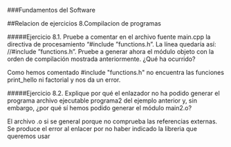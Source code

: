 ###Fundamentos del Software

##Relacion de ejercicios 8.Compilacion de programas

#####Ejercicio 8.1. Pruebe a comentar en el archivo fuente main.cpp la directiva de procesamiento “#include ”functions.h”. La línea quedaría así: //#include ”functions.h”. Pruebe a generar ahora el módulo objeto con la orden de compilación mostrada anteriormente. ¿Qué ha ocurrido?

Como hemos comentado #include "functions.h" no encuentra las funciones print_hello ni factorial y nos da un error.

#####Ejercicio 8.2. Explique por qué el enlazador no ha podido generar el programa archivo ejecutable programa2 del ejemplo anterior y, sin embargo, ¿por qué sí hemos podido generar el módulo main2.o?

El archivo .o si se general porque no comprueba las referencias externas. Se produce el error al enlacer por no haber indicado la libreria que queremos usar